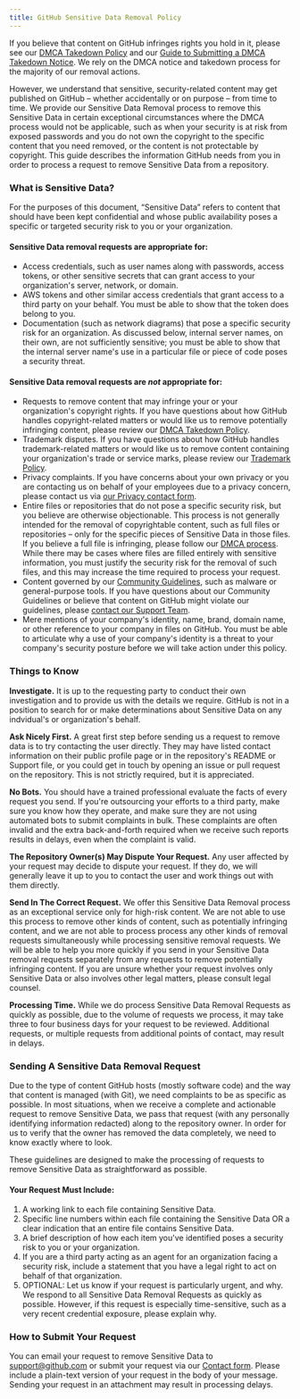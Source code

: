 ```yaml
---
title: GitHub Sensitive Data Removal Policy
---
```

If you believe that content on GitHub infringes rights you hold in it, please see our [DMCA Takedown Policy](/articles/dmca-takedown-policy/) and our [Guide to Submitting a DMCA Takedown Notice](/articles/guide-to-submitting-a-dmca-takedown-notice/). We rely on the DMCA notice and takedown process for the majority of our removal actions.

However, we understand that sensitive, security-related content may get published on GitHub – whether accidentally or on purpose – from time to time. We provide our Sensitive Data Removal process to remove this Sensitive Data in certain exceptional circumstances where the DMCA process would not be applicable, such as when your security is at risk from exposed passwords and you do not own the copyright to the specific content that you need removed, or the content is not protectable by copyright. This guide describes the information GitHub needs from you in order to process a request to remove Sensitive Data from a repository.

### What is Sensitive Data?

For the purposes of this document, “Sensitive Data” refers to content that should have been kept confidential and whose public availability poses a specific or targeted security risk to you or your organization.

#### Sensitive Data removal requests are appropriate for:
- Access credentials, such as user names along with passwords, access tokens, or other sensitive secrets that can grant access to your organization's server, network, or domain.
- AWS tokens and other similar access credentials that grant access to a third party on your behalf. You must be able to show that the token does belong to you.
- Documentation (such as network diagrams) that pose a specific security risk for an organization. As discussed below, internal server names, on their own, are not sufficiently sensitive; you must be able to show that the internal server name's use in a particular file or piece of code poses a security threat.

#### Sensitive Data removal requests are _not_ appropriate for:
-  Requests to remove content that may infringe your or your organization's copyright rights. If you have questions about how GitHub handles copyright-related matters or would like us to remove potentially infringing content, please review our [DMCA Takedown Policy](/articles/dmca-takedown-policy/).
- Trademark disputes. If you have questions about how GitHub handles trademark-related matters or would like us to remove content containing your organization's trade or service marks, please review our [Trademark Policy](/articles/github-trademark-policy/).
- Privacy complaints. If you have concerns about your own privacy or you are contacting us on behalf of your employees due to a privacy concern, please contact us via [our Privacy contact form](https://github.com/contact/privacy).
- Entire files or repositories that do not pose a specific security risk, but you believe are otherwise objectionable. This process is not generally intended for the removal of copyrightable content, such as full files or repositories – only for the specific pieces of Sensitive Data in those files. If you believe a full file is infringing, please follow our [DMCA process](/articles/dmca-takedown-policy/). While there may be cases where files are filled entirely with sensitive information, you must justify the security risk for the removal of such files, and this may increase the time required to process your request.
- Content governed by our [Community Guidelines](/articles/github-community-guidelines/), such as malware or general-purpose tools. If you have questions about our Community Guidelines or believe that content on GitHub might violate our guidelines, please [contact our Support Team](https://github.com/contact/).
- Mere mentions of your company's identity, name, brand, domain name, or other reference to your company in files on GitHub. You must be able to articulate why a use of your company's identity is a threat to your company's security posture before we will take action under this policy.

### Things to Know

**Investigate.** It is up to the requesting party to conduct their own investigation and to provide us with the details we require. GitHub is not in a position to search for or make determinations about Sensitive Data on any indvidual's or organization's behalf.

**Ask Nicely First.** A great first step before sending us a request to remove data is to try contacting the user directly. They may have listed contact information on their public profile page or in the repository's README or Support file, or you could get in touch by opening an issue or pull request on the repository. This is not strictly required, but it is appreciated.

**No Bots.** You should have a trained professional evaluate the facts of every request you send. If you're outsourcing your efforts to a third party, make sure you know how they operate, and make sure they are not using automated bots to submit complaints in bulk. These complaints are often invalid and the extra back-and-forth required when we receive such reports results in delays, even when the complaint is valid.

**The Repository Owner(s) May Dispute Your Request.** Any user affected by your request may decide to dispute your request. If they do, we will generally leave it up to you to contact the user and work things out with them directly.

**Send In The Correct Request.** We offer this Sensitive Data Removal process as an exceptional service only for high-risk content. We are not able to use this process to remove other kinds of content, such as potentially infringing content, and we are not able to process process any other kinds of removal requests simultaneously while processing sensitive removal requests. We will be able to help you more quickly if you send in your Sensitive Data removal requests separately from any requests to remove potentially infringing content. If you are unsure whether your request involves only Sensitive Data or also involves other legal matters, please consult legal counsel.

**Processing Time.** While we do process Sensitive Data Removal Requests as quickly as possible, due to the volume of requests we process, it may take three to four business days for your request to be reviewed. Additional requests, or multiple requests from additional points of contact, may result in delays.

### Sending A Sensitive Data Removal Request

Due to the type of content GitHub hosts (mostly software code) and the way that content is managed (with Git), we need complaints to be as specific as possible. In most situations, when we receive a complete and actionable request to remove Sensitive Data, we pass that request (with any personally identifying information redacted) along to the repository owner. In order for us to verify that the owner has removed the data completely, we need to know exactly where to look.

These guidelines are designed to make the processing of requests to remove Sensitive Data as straightforward as possible.

#### Your Request Must Include:

1. A working link to each file containing Sensitive Data.
2. Specific line numbers within each file containing the Sensitive Data OR a clear indication that an entire file contains Sensitive Data.
3. A brief description of how each item you've identified poses a security risk to you or your organization.
4. If you are a third party acting as an agent for an organization facing a security risk, include a statement that you have a legal right to act on behalf of that organization.
5. OPTIONAL: Let us know if your request is particularly urgent, and why. We respond to all Sensitive Data Removal Requests as quickly as possible. However, if this request is especially time-sensitive, such as a very recent credential exposure, please explain why.

### How to Submit Your Request

You can email your request to remove Sensitive Data to <a href="mailto:support@github.com" data-proofer-ignore>support&#64;github.com</a> or submit your request via our [Contact form](https://github.com/contact/). Please include a plain-text version of your request in the body of your message. Sending your request in an attachment may result in processing delays.
